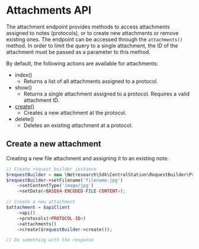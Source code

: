# Attachments API
The attachment endpoint provides methods to access attachments assigned to notes (protocols), or to create new 
attachments or remove existing ones. The endpoint can be accessed through the `attachments()` method. In order to
limit the query to a single attachment, the ID of the attachment must be passed as a parameter to this method.

By default, the following actions are available for attachments:
- index()
    - Returns a list of all attachments assigned to a protocol.
- show()
    - Returns a single attachment assigned to a protocol. Requires a valid attachment ID.
- [create()](#create-attachment)
    - Creates a new attachment at the protocol.
- delete()
    - Deletes an existing attachment at a protocol.


## <a name="create-attachment"></a>Create a new attachment
Creating a new file attachment and assigning it to an existing note.

```php
// Create request builder instance
$requestBuilder = new \Netresearch\Sdk\CentralStation\RequestBuilder\Protocols\Attachments\CreateRequestBuilder();
$requestBuilder->setFilename('filename.jpg')
    ->setContentType('image/jpg')
    ->setData(<BASE64-ENCODED-FILE-CONTENT>);

// Create a new attachment
$attachment = $apiClient
    ->api()
    ->protocols(<PROTOCOL-ID>)
    ->attachments()
    ->create($requestBuilder->create());

// Do something with the response
```

